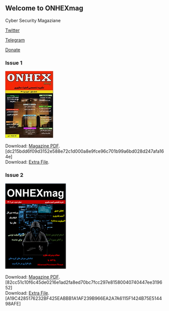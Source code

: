 ## Welcome to ONHEXmag

Cyber Security Magaziane  


[Twitter](https://twitter.com/onhexmag)  


[Telegram](https://t.me/onhexmag)  


[Donate](https://www.coffeete.ir/onhexmag)

### Issue 1
![](/images/t_screen1.jpg)

Download: [Magazine PDF](https://drive.google.com/file/d/17XAHnTRHHDxKavWJ-pF8gc_iIBytDnR6/view).  
[dc215bdd6f09d3152e588e72c1d000a8e9fce96c701b99a6bd028d247afa164e]  
Download: [Extra File](https://drive.google.com/file/d/128Ct8xj7U2EC-b-uupvOC9PL2AX7VR-w/view).


### Issue 2
![](/images/t_screen2.png)

Download: [Magazine PDF](https://drive.google.com/file/d/1JeFQbNaMP_THHqI9ps6Ao6WFQYfSk7zE/view).  
[82cc51c10f6c45de0216e1ad2fa8ed70bc7fcc297e81580040740447ee319652]  
Download: [Extra File](https://drive.google.com/file/d/1ImoPBIqxg4CKYaieYKuIs63R8VkC04qc/view).  
[A19C4285176232BF425EABBB1A1AF239B966EA2A7A6115F1424B75E514498AFE]


